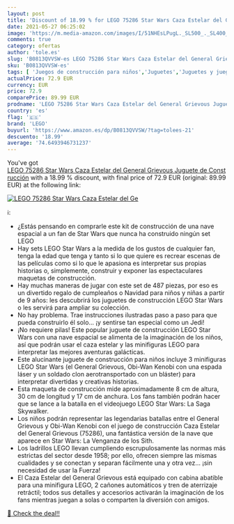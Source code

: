 ```yaml
---
layout: post
title: 'Discount of 18.99 % for LEGO 75286 Star Wars Caza Estelar del Ge'
date: 2021-05-27 06:25:02
image: 'https://m.media-amazon.com/images/I/51NHEsLPugL._SL500_._SL400_.jpg'
comments: true
category: ofertas
author: 'tole.es'
slug: 'B0813QVVSW-es LEGO 75286 Star Wars Caza Estelar del General Grievous...'
sku: 'B0813QVVSW-es'
tags: [ 'Juegos de construcción para niños','Juguetes','Juguetes y juegos','lego', ]
actualPrice: 72.9 EUR
currency: EUR
price: 72.9
comparePrice: 89.99 EUR
prodname: 'LEGO 75286 Star Wars Caza Estelar del General Grievous Juguete de Construcción'
country: 'es'
flag: '🇪🇸'
brand: 'LEGO'
buyurl: 'https://www.amazon.es/dp/B0813QVVSW/?tag=tolees-21'
descuento: '18.99'
average: '74.6493946731237'
---
```


You've got [LEGO 75286 Star Wars Caza Estelar del General Grievous Juguete de Construcción](https://www.amazon.es/dp/B0813QVVSW/?tag=tolees-21) with a  18.99 % discount, with final price of 72.9 EUR (original: 89.99 EUR) at the following link:

[![LEGO 75286 Star Wars Caza Estelar del Ge](https://m.media-amazon.com/images/I/51NHEsLPugL._SL500_._SL400_.jpg)](https://www.amazon.es/dp/B0813QVVSW/?tag=tolees-21)

ℹ️:

- ¿Estás pensando en comprarle este kit de construcción de una nave espacial a un fan de Star Wars que nunca ha construido ningún set LEGO
- Hay sets LEGO Star Wars a la medida de los gustos de cualquier fan, tenga la edad que tenga y tanto si lo que quiere es recrear escenas de las películas como si lo que le apasiona es interpretar sus propias historias o, simplemente, construir y exponer las espectaculares maquetas de construcción.
- Hay muchas maneras de jugar con este set de 487 piezas, por eso es un divertido regalo de cumpleaños o Navidad para niños y niñas a partir de 9 años: les descubrirá los juguetes de construcción LEGO Star Wars o les servirá para ampliar su colección.
- No hay problema. Trae instrucciones ilustradas paso a paso para que pueda construirlo él solo… ¡y sentirse tan especial como un Jedi!
- ¡No requiere pilas! Este popular juguete de construcción LEGO Star Wars con una nave espacial se alimenta de la imaginación de los niños, así que podrán usar el caza estelar y las minifiguras LEGO para interpretar las mejores aventuras galácticas.
- Este alucinante juguete de construcción para niños incluye 3 minifiguras LEGO Star Wars (el General Grievous, Obi-Wan Kenobi con una espada láser y un soldado clon aerotransportado con un bláster) para interpretar divertidas y creativas historias.
- Esta maqueta de construcción mide aproximadamente 8 cm de altura, 30 cm de longitud y 17 cm de anchura. Los fans también podrán hacer que se lance a la batalla en el videojuego LEGO Star Wars: La Saga Skywalker.
- Los niños podrán representar las legendarias batallas entre el General Grievous y Obi-Wan Kenobi con el juego de construcción Caza Estelar del General Grievous (75286), una fantástica versión de la nave que aparece en Star Wars: La Venganza de los Sith.
- Los ladrillos LEGO llevan cumpliendo escrupulosamente las normas más estrictas del sector desde 1958; por ello, ofrecen siempre las mismas cualidades y se conectan y separan fácilmente una y otra vez… ¡sin necesidad de usar la Fuerza!
- El Caza Estelar del General Grievous está equipado con cabina abatible para una minifigura LEGO, 2 cañones automáticos y tren de aterrizaje retráctil; todos sus detalles y accesorios activarán la imaginación de los fans mientras juegan a solas o comparten la diversión con amigos.

[🛒 Check the deal!!](https://www.amazon.es/dp/B0813QVVSW/?tag=tolees-21)
